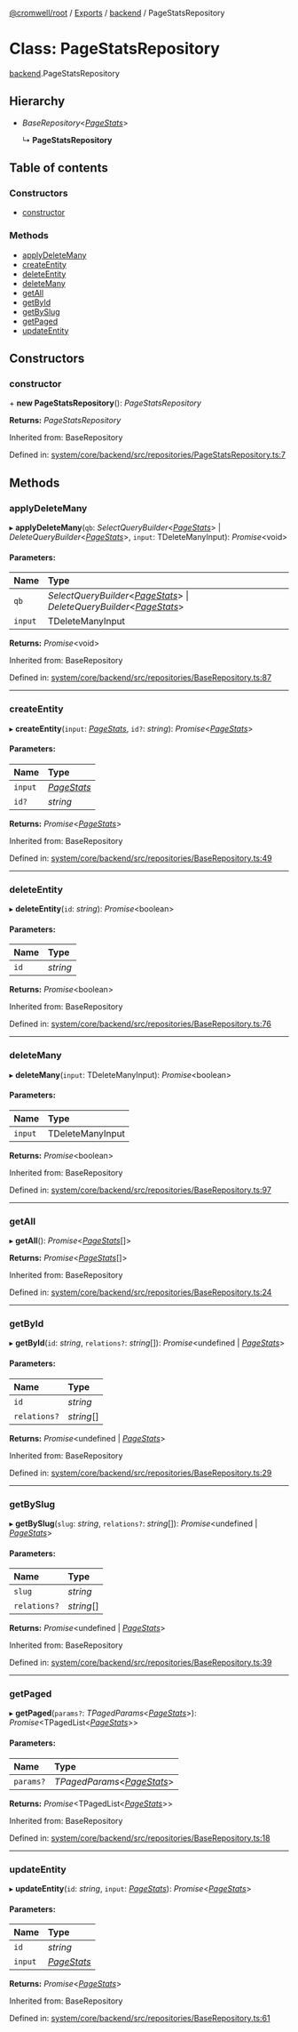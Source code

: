 [@cromwell/root](../README.md) / [Exports](../modules.md) / [backend](../modules/backend.md) / PageStatsRepository

# Class: PageStatsRepository

[backend](../modules/backend.md).PageStatsRepository

## Hierarchy

* *BaseRepository*<[*PageStats*](backend.pagestats.md)\>

  ↳ **PageStatsRepository**

## Table of contents

### Constructors

- [constructor](backend.pagestatsrepository.md#constructor)

### Methods

- [applyDeleteMany](backend.pagestatsrepository.md#applydeletemany)
- [createEntity](backend.pagestatsrepository.md#createentity)
- [deleteEntity](backend.pagestatsrepository.md#deleteentity)
- [deleteMany](backend.pagestatsrepository.md#deletemany)
- [getAll](backend.pagestatsrepository.md#getall)
- [getById](backend.pagestatsrepository.md#getbyid)
- [getBySlug](backend.pagestatsrepository.md#getbyslug)
- [getPaged](backend.pagestatsrepository.md#getpaged)
- [updateEntity](backend.pagestatsrepository.md#updateentity)

## Constructors

### constructor

\+ **new PageStatsRepository**(): *PageStatsRepository*

**Returns:** *PageStatsRepository*

Inherited from: BaseRepository

Defined in: [system/core/backend/src/repositories/PageStatsRepository.ts:7](https://github.com/CromwellCMS/Cromwell/blob/8568c07/system/core/backend/src/repositories/PageStatsRepository.ts#L7)

## Methods

### applyDeleteMany

▸ **applyDeleteMany**(`qb`: *SelectQueryBuilder*<[*PageStats*](backend.pagestats.md)\> \| *DeleteQueryBuilder*<[*PageStats*](backend.pagestats.md)\>, `input`: TDeleteManyInput): *Promise*<void\>

#### Parameters:

Name | Type |
:------ | :------ |
`qb` | *SelectQueryBuilder*<[*PageStats*](backend.pagestats.md)\> \| *DeleteQueryBuilder*<[*PageStats*](backend.pagestats.md)\> |
`input` | TDeleteManyInput |

**Returns:** *Promise*<void\>

Inherited from: BaseRepository

Defined in: [system/core/backend/src/repositories/BaseRepository.ts:87](https://github.com/CromwellCMS/Cromwell/blob/8568c07/system/core/backend/src/repositories/BaseRepository.ts#L87)

___

### createEntity

▸ **createEntity**(`input`: [*PageStats*](backend.pagestats.md), `id?`: *string*): *Promise*<[*PageStats*](backend.pagestats.md)\>

#### Parameters:

Name | Type |
:------ | :------ |
`input` | [*PageStats*](backend.pagestats.md) |
`id?` | *string* |

**Returns:** *Promise*<[*PageStats*](backend.pagestats.md)\>

Inherited from: BaseRepository

Defined in: [system/core/backend/src/repositories/BaseRepository.ts:49](https://github.com/CromwellCMS/Cromwell/blob/8568c07/system/core/backend/src/repositories/BaseRepository.ts#L49)

___

### deleteEntity

▸ **deleteEntity**(`id`: *string*): *Promise*<boolean\>

#### Parameters:

Name | Type |
:------ | :------ |
`id` | *string* |

**Returns:** *Promise*<boolean\>

Inherited from: BaseRepository

Defined in: [system/core/backend/src/repositories/BaseRepository.ts:76](https://github.com/CromwellCMS/Cromwell/blob/8568c07/system/core/backend/src/repositories/BaseRepository.ts#L76)

___

### deleteMany

▸ **deleteMany**(`input`: TDeleteManyInput): *Promise*<boolean\>

#### Parameters:

Name | Type |
:------ | :------ |
`input` | TDeleteManyInput |

**Returns:** *Promise*<boolean\>

Inherited from: BaseRepository

Defined in: [system/core/backend/src/repositories/BaseRepository.ts:97](https://github.com/CromwellCMS/Cromwell/blob/8568c07/system/core/backend/src/repositories/BaseRepository.ts#L97)

___

### getAll

▸ **getAll**(): *Promise*<[*PageStats*](backend.pagestats.md)[]\>

**Returns:** *Promise*<[*PageStats*](backend.pagestats.md)[]\>

Inherited from: BaseRepository

Defined in: [system/core/backend/src/repositories/BaseRepository.ts:24](https://github.com/CromwellCMS/Cromwell/blob/8568c07/system/core/backend/src/repositories/BaseRepository.ts#L24)

___

### getById

▸ **getById**(`id`: *string*, `relations?`: *string*[]): *Promise*<undefined \| [*PageStats*](backend.pagestats.md)\>

#### Parameters:

Name | Type |
:------ | :------ |
`id` | *string* |
`relations?` | *string*[] |

**Returns:** *Promise*<undefined \| [*PageStats*](backend.pagestats.md)\>

Inherited from: BaseRepository

Defined in: [system/core/backend/src/repositories/BaseRepository.ts:29](https://github.com/CromwellCMS/Cromwell/blob/8568c07/system/core/backend/src/repositories/BaseRepository.ts#L29)

___

### getBySlug

▸ **getBySlug**(`slug`: *string*, `relations?`: *string*[]): *Promise*<undefined \| [*PageStats*](backend.pagestats.md)\>

#### Parameters:

Name | Type |
:------ | :------ |
`slug` | *string* |
`relations?` | *string*[] |

**Returns:** *Promise*<undefined \| [*PageStats*](backend.pagestats.md)\>

Inherited from: BaseRepository

Defined in: [system/core/backend/src/repositories/BaseRepository.ts:39](https://github.com/CromwellCMS/Cromwell/blob/8568c07/system/core/backend/src/repositories/BaseRepository.ts#L39)

___

### getPaged

▸ **getPaged**(`params?`: *TPagedParams*<[*PageStats*](backend.pagestats.md)\>): *Promise*<TPagedList<[*PageStats*](backend.pagestats.md)\>\>

#### Parameters:

Name | Type |
:------ | :------ |
`params?` | *TPagedParams*<[*PageStats*](backend.pagestats.md)\> |

**Returns:** *Promise*<TPagedList<[*PageStats*](backend.pagestats.md)\>\>

Inherited from: BaseRepository

Defined in: [system/core/backend/src/repositories/BaseRepository.ts:18](https://github.com/CromwellCMS/Cromwell/blob/8568c07/system/core/backend/src/repositories/BaseRepository.ts#L18)

___

### updateEntity

▸ **updateEntity**(`id`: *string*, `input`: [*PageStats*](backend.pagestats.md)): *Promise*<[*PageStats*](backend.pagestats.md)\>

#### Parameters:

Name | Type |
:------ | :------ |
`id` | *string* |
`input` | [*PageStats*](backend.pagestats.md) |

**Returns:** *Promise*<[*PageStats*](backend.pagestats.md)\>

Inherited from: BaseRepository

Defined in: [system/core/backend/src/repositories/BaseRepository.ts:61](https://github.com/CromwellCMS/Cromwell/blob/8568c07/system/core/backend/src/repositories/BaseRepository.ts#L61)
